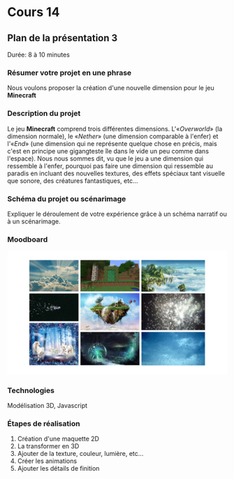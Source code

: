 # Cours 14
## Plan de la présentation 3
Durée: 8 à 10 minutes

### Résumer votre projet en une phrase
Nous voulons proposer la création d'une nouvelle dimension pour le jeu __Minecraft__

### Description du projet 
Le jeu __Minecraft__ comprend trois différentes dimensions. L'«_Overworld_» (la dimension normale), le «_Nether_» (une dimension comparable à l'enfer) et l'«_End_» (une dimension qui ne représente quelque chose en précis, mais c'est en principe une gigangteste île dans le vide un peu comme dans l'espace). Nous nous sommes dit, vu que le jeu a une dimension qui ressemble à l'enfer, pourquoi pas faire une dimension qui ressemble au paradis en incluant des nouvelles textures, des effets spéciaux tant visuelle que sonore, des créatures fantastiques, etc...

### Schéma du projet ou scénarimage
Expliquer le déroulement de votre expérience grâce à un schéma narratif ou à un scénarimage. 

### Moodboard
![moodboard-presentation03](images/moodboard_presentation03.jpg) 

### Technologies
Modélisation 3D, Javascript

### Étapes de réalisation
1. Création d'une maquette 2D
2. La transformer en 3D
3. Ajouter de la texture, couleur, lumière, etc...
4. Créer les animations
5. Ajouter les détails de finition
